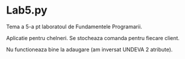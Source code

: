 # Lab5.py
Tema a 5-a pt laboratoul de Fundamentele Programarii.

Aplicatie pentru chelneri. Se stocheaza comanda pentru fiecare client.


Nu functioneaza bine la adaugare (am inversat UNDEVA 2 atribute).
